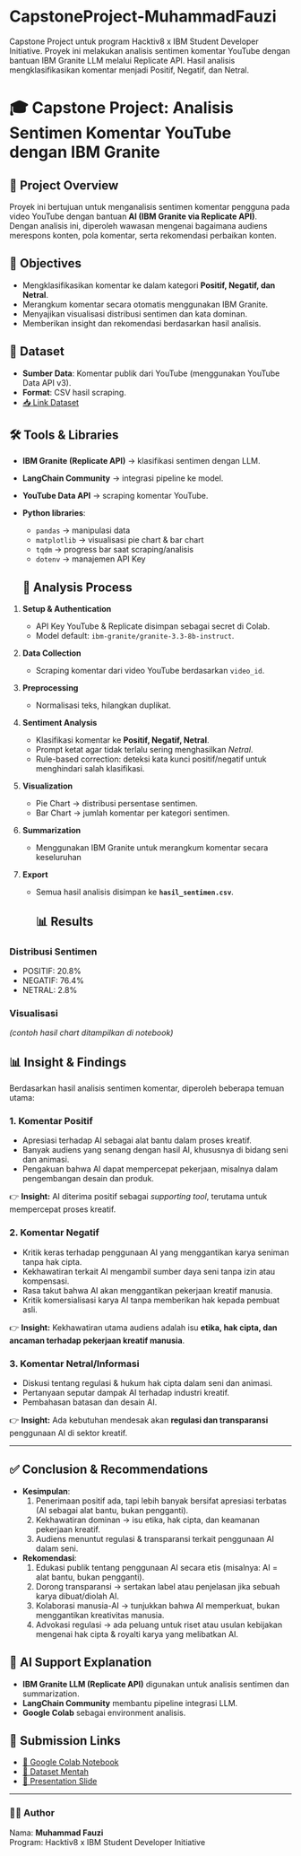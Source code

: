# CapstoneProject-MuhammadFauzi
Capstone Project untuk program Hacktiv8 x IBM Student Developer Initiative. Proyek ini melakukan analisis sentimen komentar YouTube dengan bantuan IBM Granite LLM melalui Replicate API. Hasil analisis mengklasifikasikan komentar menjadi Positif, Negatif, dan Netral.

# 🎓 Capstone Project: Analisis Sentimen Komentar YouTube dengan IBM Granite

## 📌 Project Overview
Proyek ini bertujuan untuk menganalisis sentimen komentar pengguna pada video YouTube dengan bantuan **AI (IBM Granite via Replicate API)**.  
Dengan analisis ini, diperoleh wawasan mengenai bagaimana audiens merespons konten, pola komentar, serta rekomendasi perbaikan konten.

## 🎯 Objectives
- Mengklasifikasikan komentar ke dalam kategori **Positif, Negatif, dan Netral**.  
- Merangkum komentar secara otomatis menggunakan IBM Granite.  
- Menyajikan visualisasi distribusi sentimen dan kata dominan.  
- Memberikan insight dan rekomendasi berdasarkan hasil analisis.  

## 📂 Dataset
- **Sumber Data**: Komentar publik dari YouTube (menggunakan YouTube Data API v3).  
- **Format**: CSV hasil scraping.  
- [📥 Link Dataset](https://docs.google.com/spreadsheets/d/1InwLGW_5STHxXLpmn4VV8_vFNLhTaFkDr7JMbim_ZVQ/edit?usp=sharing)

## 🛠️ Tools & Libraries
- **IBM Granite (Replicate API)** → klasifikasi sentimen dengan LLM.  
- **LangChain Community** → integrasi pipeline ke model.  
- **YouTube Data API** → scraping komentar YouTube.  
- **Python libraries**:  
  - `pandas` → manipulasi data  
  - `matplotlib` → visualisasi pie chart & bar chart  
  - `tqdm` → progress bar saat scraping/analisis  
  - `dotenv` → manajemen API Key  
 
  ## 🔎 Analysis Process
1. **Setup & Authentication**  
   - API Key YouTube & Replicate disimpan sebagai secret di Colab.  
   - Model default: `ibm-granite/granite-3.3-8b-instruct`.  

2. **Data Collection**  
   - Scraping komentar dari video YouTube berdasarkan `video_id`.  

3. **Preprocessing**  
   - Normalisasi teks, hilangkan duplikat.  

4. **Sentiment Analysis**  
   - Klasifikasi komentar ke **Positif, Negatif, Netral**.  
   - Prompt ketat agar tidak terlalu sering menghasilkan *Netral*.  
   - Rule-based correction: deteksi kata kunci positif/negatif untuk menghindari salah klasifikasi.  

5. **Visualization**  
   - Pie Chart → distribusi persentase sentimen.  
   - Bar Chart → jumlah komentar per kategori sentimen.
  
6. **Summarization**
   - Menggunakan IBM Granite untuk merangkum komentar secara keseluruhan
7. **Export**  
   - Semua hasil analisis disimpan ke **`hasil_sentimen.csv`**.

     ## 📊 Results
### Distribusi Sentimen
- POSITIF: 20.8%  
- NEGATIF: 76.4%  
- NETRAL: 2.8%  

### Visualisasi
*(contoh hasil chart ditampilkan di notebook)*

## 📊 Insight & Findings

Berdasarkan hasil analisis sentimen komentar, diperoleh beberapa temuan utama:

### 1. Komentar Positif
- Apresiasi terhadap AI sebagai alat bantu dalam proses kreatif.  
- Banyak audiens yang senang dengan hasil AI, khususnya di bidang seni dan animasi.  
- Pengakuan bahwa AI dapat mempercepat pekerjaan, misalnya dalam pengembangan desain dan produk.  

👉 **Insight:** AI diterima positif sebagai *supporting tool*, terutama untuk mempercepat proses kreatif.

### 2. Komentar Negatif
- Kritik keras terhadap penggunaan AI yang menggantikan karya seniman tanpa hak cipta.  
- Kekhawatiran terkait AI mengambil sumber daya seni tanpa izin atau kompensasi.  
- Rasa takut bahwa AI akan menggantikan pekerjaan kreatif manusia.  
- Kritik komersialisasi karya AI tanpa memberikan hak kepada pembuat asli.  

👉 **Insight:** Kekhawatiran utama audiens adalah isu **etika, hak cipta, dan ancaman terhadap pekerjaan kreatif manusia**.

### 3. Komentar Netral/Informasi
- Diskusi tentang regulasi & hukum hak cipta dalam seni dan animasi.  
- Pertanyaan seputar dampak AI terhadap industri kreatif.  
- Pembahasan batasan dan desain AI.  

👉 **Insight:** Ada kebutuhan mendesak akan **regulasi dan transparansi** penggunaan AI di sektor kreatif.

---

## ✅ Conclusion & Recommendations
- **Kesimpulan**: 
  1.  Penerimaan positif ada, tapi lebih banyak bersifat apresiasi terbatas (AI sebagai alat bantu, bukan pengganti).
  2.  Kekhawatiran dominan → isu etika, hak cipta, dan keamanan pekerjaan kreatif.
  3.  Audiens menuntut regulasi & transparansi terkait penggunaan AI dalam seni.
- **Rekomendasi**:  
  1. Edukasi publik tentang penggunaan AI secara etis (misalnya: AI = alat bantu, bukan pengganti).
  2. Dorong transparansi → sertakan label atau penjelasan jika sebuah karya dibuat/diolah AI.
  3. Kolaborasi manusia-AI → tunjukkan bahwa AI memperkuat, bukan menggantikan kreativitas manusia.
  4. Advokasi regulasi → ada peluang untuk riset atau usulan kebijakan mengenai hak cipta & royalti karya yang melibatkan AI.
 
## 🤖 AI Support Explanation
- **IBM Granite LLM (Replicate API)** digunakan untuk analisis sentimen dan summarization.  
- **LangChain Community** membantu pipeline integrasi LLM.  
- **Google Colab** sebagai environment analisis.

## 📎 Submission Links
- [📓 Google Colab Notebook]([./CapstoneProject_MuhammadFauzi_Final.ipynb](https://colab.research.google.com/drive/1VSD5ppiQMqcxddM0Tq2biMZL_LqSdOU1?usp=sharing))  
- [📂 Dataset Mentah](https://docs.google.com/spreadsheets/d/1InwLGW_5STHxXLpmn4VV8_vFNLhTaFkDr7JMbim_ZVQ/edit?usp=sharing)  
- [📑 Presentation Slide](https://drive.google.com/file/d/1Miojwa7pei8YB7wA1FU_V4fgjbFplwQR/view?usp=sharing)

---

### 👨‍💻 Author
Nama: **Muhammad Fauzi**  
Program: Hacktiv8 x IBM Student Developer Initiative    
